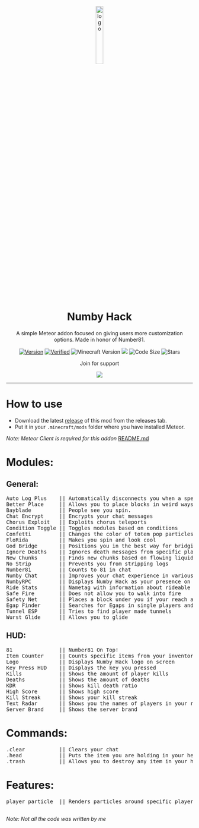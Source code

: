 <div align="center">
  <!-- Logo and Title -->
  <img src="https://raw.githubusercontent.com/cqb13/Numby-hack/main/src/main/resources/assets/numby-hack/textures/icon.png" alt="logo" width="20%"/>
  <h1>Numby Hack</h1>
  <p>A simple Meteor addon focused on giving users more customization options. Made in honor of Number81.</p>

  <!-- Fancy badges -->
<a href="https://github.com/cqb13/Numby-hack/releases"><img src="https://img.shields.io/badge/Version-v2.1-green" alt="Version"></a>
<a href="https://anticope.ml/addons/?"><img src="https://img.shields.io/badge/Verified-Yes!-green" alt="Verified"></a>
<img src="https://img.shields.io/badge/Minecraft%20Version-1.19.4-green" alt="Minecraft Version">
<img src="https://img.shields.io/github/downloads/cqb13/Numby-hack/total?color=green">
<img src="https://img.shields.io/github/languages/code-size/cqb13/Numby-hack?color=green" alt="Code Size">
<img src="https://img.shields.io/github/stars/cqb13/Numby-hack?color=green" alt="Stars">

<p>Join for support<p>
<a href="https://discord.gg/TtmQs7BzPJ"><img src="https://invidget.switchblade.xyz/TtmQs7BzPJ"></a>

</div>

<hr />

# How to use
- Download the latest [release](/../../releases) of this mod from the releases tab.
- Put it in your `.minecraft/mods` folder where you have installed Meteor.

*Note: Meteor Client is required for this addon*
[README.md](README.md)
<h1>Modules:</h1>
<h2>General:</h2>
<pre>
Auto Log Plus    || Automatically disconnects you when a specific condition is met
Better Place     || Allows you to place blocks in weird ways
Bayblade         || People see you spin.
Chat Encrypt     || Encrypts your chat messages
Chorus Exploit   || Exploits chorus teleports
Condition Toggle || Toggles modules based on conditions
Confetti         || Changes the color of totem pop particles
FloRida          || Makes you spin and look cool
God Bridge       || Positions you in the best way for bridging
Ignore Deaths    || Ignores death messages from specific players
New Chunks       || Finds new chunks based on flowing liquids
No Strip         || Prevents you from stripping logs
Number81         || Counts to 81 in chat
Numby Chat       || Improves your chat experience in various ways
NumbyRPC         || Displays Numby Hack as your presence on Discord
Ride Stats       || Nametag with information about rideable entities.
Safe Fire        || Does not allow you to walk into fire
Safety Net       || Places a block under you if your reach a set Y level
Egap Finder      || Searches for Egaps in single players and saves their location
Tunnel ESP       || Tries to find player made tunnels
Wurst Glide      || Allows you to glide
</pre>
<h2>HUD:</h2>
<pre>
81               || Number81 On Top!
Item Counter     || Counts specific items from your inventory
Logo             || Displays Numby Hack logo on screen
Key Press HUD    || Displays the key you pressed
Kills            || Shows the amount of player kills
Deaths           || Shows the amount of deaths
KDR              || Shows kill death ratio
High Score       || Shows high score
Kill Streak      || Shows your kill streak
Text Radar       || Shows you the names of players in your render distance along with their stats
Server Brand     || Shows the server brand
</pre>
<h1>Commands:</h1>
<pre>
.clear           || Clears your chat
.head            || Puts the item you are holding in your head slot
.trash           || Allows you to destroy any item in your hand
</pre>
<h1>Features:</h1>
<pre>
player particle  || Renders particles around specific players

</pre>

*Note: Not all the code was written by me*
